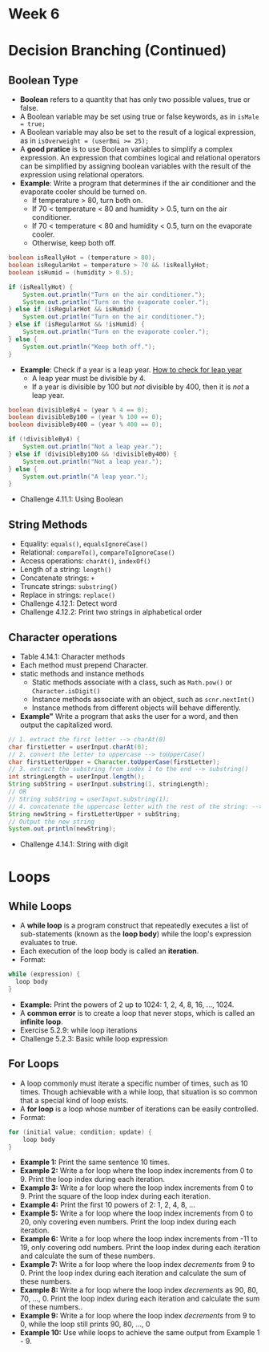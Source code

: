 # Week 6
# Decision Branching (Continued)

## Boolean Type
- **Boolean** refers to a quantity that has only two possible values, true or false.
- A Boolean variable may be set using true or false keywords, as in `isMale = true;`
- A Boolean variable may also be set to the result of a logical expression, as in `isOverweight = (userBmi >= 25);`
- A **good pratice** is to use Boolean variables to simplify a complex expression. An expression that combines logical and relational operators can be simplified by assigning boolean variables with the result of the expression using relational operators.
- **Example**: Write a program that determines if the air conditioner and the evaporate cooler should be turned on.
  - If temperature > 80, turn both on.
  - If 70 < temperature < 80 and humidity > 0.5, turn on the air conditioner.
  - If 70 < temperature < 80 and humidity < 0.5, turn on the evaporate cooler.
  - Otherwise, keep both off.
```java
boolean isReallyHot = (temperature > 80);
boolean isRegularHot = temperature > 70 && !isReallyHot;
boolean isHumid = (humidity > 0.5);

if (isReallyHot) {
    System.out.println("Turn on the air conditioner.");
    System.out.println("Turn on the evaporate cooler.");
} else if (isRegularHot && isHumid) {
    System.out.println("Turn on the air conditioner.");
} else if (isRegularHot && !isHumid) {
    System.out.println("Turn on the evaporate cooler.");
} else {
    System.out.println("Keep both off.");
}
```
- **Example**: Check if a year is a leap year. [How to check for leap year](https://en.wikipedia.org/wiki/Leap_year)
  - A leap year must be divisible by 4.
  - If a year is divisible by 100 but *not* divisible by 400, then it is *not* a leap year.
```java
boolean divisibleBy4 = (year % 4 == 0);
boolean divisibleBy100 = (year % 100 == 0);
boolean divisibleBy400 = (year % 400 == 0);

if (!divisibleBy4) {
    System.out.println("Not a leap year.");
} else if (divisibleBy100 && !divisibleBy400) {
    System.out.println("Not a leap year.");
} else {
    System.out.println("A leap year.");
}
```
- Challenge 4.11.1: Using Boolean

## String Methods
- Equality: `equals()`, `equalsIgnoreCase()`
- Relational: `compareTo()`, `compareToIgnoreCase()`
- Access operations: `charAt()`, `indexOf()`
- Length of a string: `length()`
- Concatenate strings: `+`
- Truncate strings: `substring()`
- Replace in strings: `replace()`
- Challenge 4.12.1: Detect word
- Challenge 4.12.2: Print two strings in alphabetical order

## Character operations
- Table 4.14.1: Character methods
- Each method must prepend Character.
- static methods and instance methods
  - Static methods associate with a class, such as `Math.pow()` or `Character.isDigit()`
  - Instance methods associate with an object, such as `scnr.nextInt()`
  - Instance methods from different objects will behave differently.
- **Example"** Write a program that asks the user for a word, and then output the capitalized word.
```java
// 1. extract the first letter --> charAt(0)
char firstLetter = userInput.charAt(0);
// 2. convert the letter to uppercase --> toUpperCase()
char firstLetterUpper = Character.toUpperCase(firstLetter);
// 3. extract the substring from index 1 to the end --> substring()
int stringLength = userInput.length();
String subString = userInput.substring(1, stringLength);
// OR
// String subString = userInput.substring(1);
// 4. concatenate the uppercase letter with the rest of the string: --> +
String newString = firstLetterUpper + subString;
// Output the new string
System.out.println(newString);
```
- Challenge 4.14.1: String with digit

# Loops

## While Loops
- A **while loop** is a program construct that repeatedly executes a list of sub-statements (known as the **loop body**) while the loop's expression evaluates to true.
- Each execution of the loop body is called an **iteration**.
- Format:
```java
while (expression) {
  loop body
}
```
- **Example:** Print the powers of 2 up to 1024: 1, 2, 4, 8, 16, ..., 1024.
- A **common error** is to create a loop that never stops, which is called an **infinite loop**.
- Exercise 5.2.9: while loop iterations
- Challenge 5.2.3: Basic while loop expression


## For Loops
- A loop commonly must iterate a specific number of times, such as 10 times. Though achievable with a while loop, that situation is so common that a special kind of loop exists. 
- A **for loop** is a loop whose number of iterations can be easily controlled.
- Format:
```java
for (initial value; condition; update) {
    loop body
}
```
- **Example 1:** Print the same sentence 10 times.
- **Example 2:** Write a for loop where the loop index increments from 0 to 9. Print the loop index during each iteration.
- **Example 3:** Write a for loop where the loop index increments from 0 to 9. Print the square of the loop index during each iteration.
- **Example 4:** Print the first 10 powers of 2: 1, 2, 4, 8, ...
- **Example 5:** Write a for loop where the loop index increments from 0 to 20, only covering even numbers. Print the loop index during each iteration.
- **Example 6:** Write a for loop where the loop index increments from -11 to 19, only covering odd numbers. Print the loop index during each iteration and calculate the sum of these numbers.
- **Example 7:** Write a for loop where the loop index *decrements* from 9 to 0. Print the loop index during each iteration and calculate the sum of these numbers.
- **Example 8:** Write a for loop where the loop index *decrements* as 90, 80, 70, ..., 0. Print the loop index during each iteration and calculate the sum of these numbers..
- **Example 9:** Write a for loop where the loop index *decrements* from 9 to 0, while the loop still prints 90, 80, ..., 0
- **Example 10:** Use while loops to achieve the same output from Example 1 - 9.
